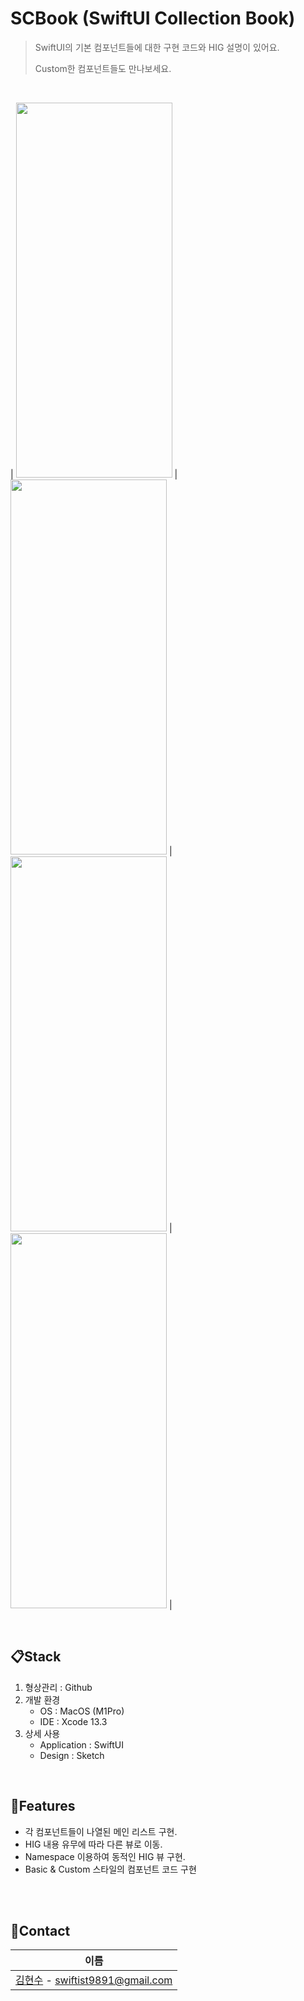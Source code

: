 # SCBook (SwiftUI Collection Book)

> SwiftUI의 기본 컴포넌트들에 대한 구현 코드와 HIG 설명이 있어요.
>
> Custom한 컴포넌트들도 만나보세요.

<br/>

| <img src="https://user-images.githubusercontent.com/95853235/190572474-1c0764be-f9b8-4124-9145-62335449e133.PNG" height="600px" width="250px"> | <img src="https://user-images.githubusercontent.com/95853235/190572492-25fdb0cc-3df7-4f39-ba3b-8f7818f09c07.PNG" height="600px" width="250px"> | <img src="https://user-images.githubusercontent.com/95853235/190571029-729187d1-f092-4b89-9dd1-884d20ea0e98.gif" height="600px" width="250px"> | <img src="https://user-images.githubusercontent.com/95853235/190570180-6473dddc-4657-4da0-b8df-4f8751e4d581.gif" height="600px" width="250px"> |


<br/>

## 📋Stack

1. 형상관리 : Github
2. 개발 환경
   - OS : MacOS (M1Pro)
   - IDE : Xcode 13.3
3. 상세 사용
   - Application : SwiftUI
   - Design : Sketch

<br/>

## 🔨Features

- 각 컴포넌트들이 나열된 메인 리스트 구현.
- HIG 내용 유무에 따라 다른 뷰로 이동.
- Namespace 이용하여 동적인 HIG 뷰 구현.
- Basic & Custom 스타일의 컴포넌트 코드 구현

<br/>


<br/>

## 💬Contact

| 이름                                                         |
| ------------------------------------------------------------ |
| [김현수](https://github.com/BrightHyeon) - swiftist9891@gmail.com |

